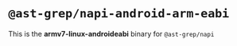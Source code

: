# `@ast-grep/napi-android-arm-eabi`

This is the **armv7-linux-androideabi** binary for `@ast-grep/napi`
